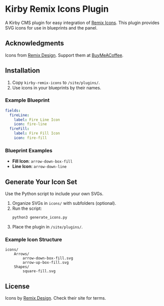 
# Kirby Remix Icons Plugin

A Kirby CMS plugin for easy integration of [Remix Icons](https://remixicon.com/). This plugin provides SVG icons for use in blueprints and the panel.

## Acknowledgments
Icons from [Remix Design](https://remixicon.com/). Support them at [BuyMeACoffee](https://buymeacoffee.com/remixdesign).

## Installation
1. Copy `kirby-remix-icons` to `/site/plugins/`.
2. Use icons in your blueprints by their names.

### Example Blueprint
```yaml
fields:
  fireLine:
    label: Fire Line Icon
    icon: fire-line
  fireFill:
    label: Fire Fill Icon
    icon: fire-fill
```

### Blueprint Examples
- **Fill Icon**: `arrow-down-box-fill`
- **Line Icon**: `arrow-down-line`

## Generate Your Icon Set
Use the Python script to include your own SVGs.

1. Organize SVGs in `icons/` with subfolders (optional).
2. Run the script:
   ```bash
   python3 generate_icons.py
   ```
3. Place the plugin in `/site/plugins/`.

### Example Icon Structure
```
icons/
    Arrows/
        arrow-down-box-fill.svg
        arrow-up-box-fill.svg
    Shapes/
        square-fill.svg
```

## License
Icons by [Remix Design](https://remixicon.com/). Check their site for terms.
